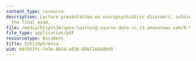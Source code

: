 ```yaml
---
content_type: resource
description: Lecture presentation on neuropsychiatric disorders, schizophrenia, and
  the final exam.
file: /media/https%3A/open-learning-course-data-rc.s3.amazonaws.com/9-98-neuropharmacology-january-iap-2009/b6fb53fc7e3e8b1da03b886f2e848b95_lecture_4.pdf
file_type: application/pdf
resourcetype: Document
title: Schizophrenia
uid: b6fb53fc-7e3e-8b1d-a03b-886f2e848b95
---
```

